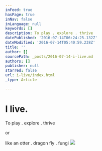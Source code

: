 ```yaml
---
inFeed: true
hasPage: true
inNav: false
inLanguage: null
keywords: []
description: To play . explore . thrive
datePublished: '2016-07-14T06:24:25.132Z'
dateModified: '2016-07-14T05:40:59.238Z'
title: ''
author: []
sourcePath: _posts/2016-07-14-i-live.md
authors: []
publisher: null
starred: false
url: i-live/index.html
_type: Article

---
```

# I live.

To play . explore . thrive

or

like an otter . dragon fly . fungi
![](https://the-grid-user-content.s3-us-west-2.amazonaws.com/e46e60a8-245d-4892-94fc-b78d455461db.jpg)